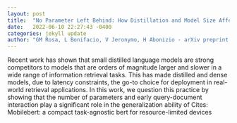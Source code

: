 ```yaml
---
layout: post
title:  "No Parameter Left Behind: How Distillation and Model Size Affect Zero-Shot Retrieval"
date:   2022-06-10 22:27:43 -0400
categories: jekyll update
author: "GM Rosa, L Bonifacio, V Jeronymo, H Abonizio - arXiv preprint arXiv , 2022"
---
```

Recent work has shown that small distilled language models are strong competitors to models that are orders of magnitude larger and slower in a wide range of information retrieval tasks. This has made distilled and dense models, due to latency constraints, the go-to choice for deployment in real-world retrieval applications. In this work, we question this practice by showing that the number of parameters and early query-document interaction play a significant role in the generalization ability of 
Cites: Mobilebert: a compact task-agnostic bert for resource-limited devices